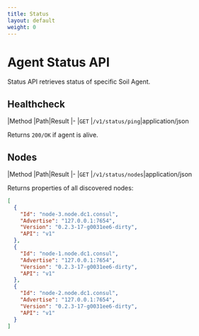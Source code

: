 ```yaml
---
title: Status
layout: default
weight: 0
---
```


# Agent Status API

Status API retrieves status of specific Soil Agent.

## Healthcheck

|Method |Path|Result
|-
|`GET` |`/v1/status/ping`|application/json


Returns `200/OK` if agent is alive.

## Nodes

|Method |Path|Result
|-
|`GET` |`/v1/status/nodes`|application/json

Returns properties of all discovered nodes:

```json
[
  {
    "Id": "node-3.node.dc1.consul",
    "Advertise": "127.0.0.1:7654",
    "Version": "0.2.3-17-g0031ee6-dirty",
    "API": "v1"
  },
  {
    "Id": "node-1.node.dc1.consul",
    "Advertise": "127.0.0.1:7654",
    "Version": "0.2.3-17-g0031ee6-dirty",
    "API": "v1"
  },
  {
    "Id": "node-2.node.dc1.consul",
    "Advertise": "127.0.0.1:7654",
    "Version": "0.2.3-17-g0031ee6-dirty",
    "API": "v1"
  }
]
```

